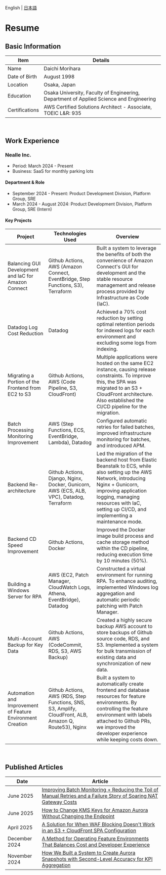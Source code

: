 English | [日本語](README.md)

Resume
======

Basic Information
-------
|Item|Details|
|---|-----|
|Name|Daichi Morihara|
|Date of Birth|August 1998|
|Location|Osaka, Japan|
|Education|Osaka University, Faculty of Engineering, Department of Applied Science and Engineering|
|Certifications|AWS Certified Solutions Architect - Associate, TOEIC L&R: 935|


<br>

Work Experience
-------
### Nealle Inc.
- Period: March 2024 - Present
- Business: SaaS for monthly parking lots

#### Department & Role
- September 2024 - Present: Product Development Division, Platform Group, SRE
- March 2024 - August 2024: Product Development Division, Platform Group, SRE (Intern)


#### Key Projects

|Project|Technologies Used|Overview|
|----|----|--------|
|Balancing GUI Development and IaC for Amazon Connect|Github Actions, AWS (Amazon Connect, EventBridge, Step Functions, S3), Terraform|Built a system to leverage the benefits of both the convenience of Amazon Connect's GUI for development and the stable resource management and release process provided by Infrastructure as Code (IaC).|
|Datadog Log Cost Reduction|Datadog|Achieved a 70% cost reduction by setting optimal retention periods for indexed logs for each environment and excluding some logs from indexing.|
|Migrating a Portion of the Frontend from EC2 to S3|Github Actions, AWS (Code Pipeline, S3, CloudFront)|Multiple applications were hosted on the same EC2 instance, causing release constraints. To improve this, the SPA was migrated to an S3 + CloudFront architecture. Also established the CI/CD pipeline for the migration.|
|Batch Processing Monitoring Improvement|AWS (Step Functions, ECS, EventBridge, Lambda), Datadog|Configured automatic retries for failed batches, improved infrastructure monitoring for batches, and introduced APM.|
|Backend Re-architecture|Github Actions, Django, Nginx, Docker, Gunicorn, AWS (ECS, ALB, VPC), Datadog, Terraform|Led the migration of the backend host from Elastic Beanstalk to ECS, while also setting up the AWS Network, introducing Nginx + Gunicorn, improving application logging, managing resources with IaC, setting up CI/CD, and implementing a maintenance mode.|
|Backend CD Speed Improvement|Github Actions, Docker|Improved the Docker image build process and cache storage method within the CD pipeline, reducing execution time by 10 minutes (50%).|
|Building a Windows Server for RPA|AWS (EC2, Patch Manager, CloudWatch Logs, Athena, EventBridge), Datadog|Constructed a virtual environment for running RPA. To enhance auditing, implemented Windows log aggregation and automatic periodic patching with Patch Manager.|
|Multi-Account Backup for Key Data|Github Actions, AWS (CodeCommit, RDS, S3, AWS Backup)|Created a highly secure backup AWS account to store backups of Github source code, RDS, and S3. Implemented a system for bulk transmission of existing data and synchronization of new data.|
|Automation and Improvement of Feature Environment Creation|Github Actions, AWS (RDS, Step Functions, SNS, S3, Amplify, CloudFront, ALB, Amazon Q, Route53), Nginx|Built a system to automatically create frontend and database resources for feature environments. By controlling the feature environment with labels attached to Github PRs, we improved the developer experience while keeping costs down.|

<br>

Published Articles
-------
|Date|Article|
|---|---|
|June 2025|[Improving Batch Monitoring + Reducing the Toil of Manual Retries and a Failure Story of Soaring NAT Gateway Costs](https://nealle-dev.hatenablog.com/entry/2025/06/27/104521)|
|June 2025|[How to Change KMS Keys for Amazon Aurora Without Changing the Endpoint](https://nealle-dev.hatenablog.com/entry/2025/06/24/154358)|
|April 2025|[A Solution for When WAF Blocking Doesn't Work in an S3 + CloudFront SPA Configuration](https://nealle-dev.hatenablog.com/entry/2025/04/22/114803)|
|December 2024|[A Method for Operating Feature Environments That Balances Cost and Developer Experience](https://nealle-dev.hatenablog.com/entry/2024/12/20/01)|
|November 2024|[How We Built a System to Create Aurora Snapshots with Second-Level Accuracy for KPI Aggregation](https://nealle-dev.hatenablog.com/entry/2024/11/05/100031)|
